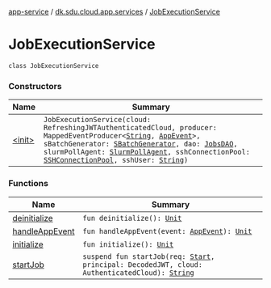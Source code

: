 [app-service](../../index.md) / [dk.sdu.cloud.app.services](../index.md) / [JobExecutionService](./index.md)

# JobExecutionService

`class JobExecutionService`

### Constructors

| Name | Summary |
|---|---|
| [&lt;init&gt;](-init-.md) | `JobExecutionService(cloud: RefreshingJWTAuthenticatedCloud, producer: MappedEventProducer<`[`String`](https://kotlinlang.org/api/latest/jvm/stdlib/kotlin/-string/index.html)`, `[`AppEvent`](../../dk.sdu.cloud.app.api/-app-event/index.md)`>, sBatchGenerator: `[`SBatchGenerator`](../-s-batch-generator/index.md)`, dao: `[`JobsDAO`](../-jobs-d-a-o/index.md)`, slurmPollAgent: `[`SlurmPollAgent`](../-slurm-poll-agent/index.md)`, sshConnectionPool: `[`SSHConnectionPool`](../../dk.sdu.cloud.app.services.ssh/-s-s-h-connection-pool/index.md)`, sshUser: `[`String`](https://kotlinlang.org/api/latest/jvm/stdlib/kotlin/-string/index.html)`)` |

### Functions

| Name | Summary |
|---|---|
| [deinitialize](deinitialize.md) | `fun deinitialize(): `[`Unit`](https://kotlinlang.org/api/latest/jvm/stdlib/kotlin/-unit/index.html) |
| [handleAppEvent](handle-app-event.md) | `fun handleAppEvent(event: `[`AppEvent`](../../dk.sdu.cloud.app.api/-app-event/index.md)`): `[`Unit`](https://kotlinlang.org/api/latest/jvm/stdlib/kotlin/-unit/index.html) |
| [initialize](initialize.md) | `fun initialize(): `[`Unit`](https://kotlinlang.org/api/latest/jvm/stdlib/kotlin/-unit/index.html) |
| [startJob](start-job.md) | `suspend fun startJob(req: `[`Start`](../../dk.sdu.cloud.app.api/-app-request/-start/index.md)`, principal: DecodedJWT, cloud: AuthenticatedCloud): `[`String`](https://kotlinlang.org/api/latest/jvm/stdlib/kotlin/-string/index.html) |
